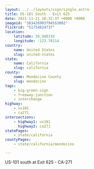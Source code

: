 ```yaml
---
layout: ../../layouts/sign/single.astro
title: US-101 South - Exit 625
date: 2021-11-21 16:32:37 +0000 +0000
imageid: "383426903794553002"
flickrid: "51754024737"
location:
    latitude: 39.949318
    longitude: -123.78114
country:
    name: United States
    slug: united-states
state:
    name: California
    slug: california
county:
    name: Mendocino County
    slug: mendocino
tags:
    - big-green-sign
    - freeway-junction
    - interchange
highway:
    - us101
    - ca271
intersections:
    - highway1: us101
      highway2: ca271
statePages:
    - state/california
countyPages:
    - state/california/mendocino

---
```

US-101 south at Exit 625 - CA-271